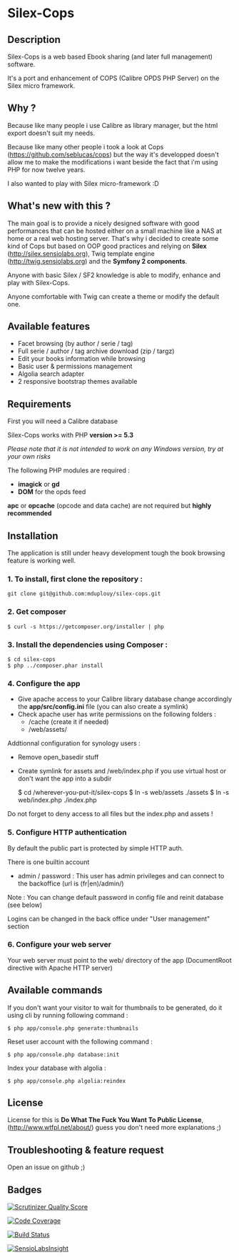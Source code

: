 # Silex-Cops

## Description

Silex-Cops is a web based Ebook sharing (and later full management) software.

It's a port and enhancement of COPS (Calibre OPDS PHP Server) on the Silex micro framework.

## Why ?

Because like many people i use Calibre as library manager, but the html export doesn't suit my needs.

Because like many other people i took a look at Cops (https://github.com/seblucas/cops) but the way it's developped doesn't allow me to make the modifications i want beside the fact that i'm using PHP for now twelve years.

I also wanted to play with Silex micro-framework :D

## What's new with this ?

The main goal is to provide a nicely designed software with good performances that can be hosted either on a small machine like a NAS at home or a real web hosting server.
That's why i decided to create some kind of Cops but based on OOP good practices and relying on **Silex** (http://silex.sensiolabs.org), Twig template engine (http://twig.sensiolabs.org) and the **Symfony 2 components**.

Anyone with basic Silex / SF2 knowledge is able to modify, enhance and play with Silex-Cops.

Anyone comfortable with Twig can create a theme or modify the default one.

## Available features

* Facet browsing (by author / serie / tag)
* Full serie / author / tag archive download (zip / targz)
* Edit your books information while browsing
* Basic user & permissions management
* Algolia search adapter
* 2 responsive bootstrap themes available

## Requirements

First you will need a Calibre database

Silex-Cops works with PHP **version >= 5.3**

*Please note that it is not intended to work on any Windows version, try at your own risks*

The following PHP modules are required :
* **imagick** or **gd**
* **DOM** for the opds feed

**apc** or **opcache** (opcode and data cache) are not required but **highly recommended**

## Installation

The application is still under heavy development tough the book browsing feature is working well.

### 1. To install, first clone the repository :

    git clone git@github.com:mduplouy/silex-cops.git

### 2. Get composer

    $ curl -s https://getcomposer.org/installer | php

### 3. Install the dependencies using Composer :

    $ cd silex-cops
    $ php ../composer.phar install

### 4. Configure the app

* Give apache access to your Calibre library database change accordingly the **app/src/config.ini** file (you can also create a symlink)
* Check apache user has write permissions on the following folders :
    * /cache (create it if needed)
    * /web/assets/

Addtionnal configuration for synology users :
* Remove open_basedir stuff
* Create symlink for assets and /web/index.php if you use virtual host or don't want the app into a subdir


    $ cd /wherever-you-put-it/silex-cops
    $ ln -s web/assets ./assets
    $ ln -s web/index.php ./index.php

Do not forget to deny access to all files but the index.php and assets !

### 5. Configure HTTP authentication

By default the public part is protected by simple HTTP auth.

There is one builtin account
 - admin / password : This user has admin privileges and can connect to the backoffice (url is (fr|en)/admin/)

Note : You can change default password in config file and reinit database (see below)

Logins can be changed in the back office under "User management" section

### 6. Configure your web server

Your web server must point to the web/ directory of the app (DocumentRoot directive with Apache HTTP server)

## Available commands

If you don't want your visitor to wait for thumbnails to be generated, do it using cli by running following command :

    $ php app/console.php generate:thumbnails

Reset user account with the following command :

    $ php app/console.php database:init

Index your database with algolia :

    $ php app/console.php algolia:reindex

## License

License for this is **Do What The Fuck You Want To Public License**, (http://www.wtfpl.net/about/) guess you don't need more explanations ;)

## Troubleshooting & feature request

Open an issue on github ;)


## Badges

[![Scrutinizer Quality Score](https://scrutinizer-ci.com/g/mduplouy/silex-cops/badges/quality-score.png?s=5a85f0b8dc7ebe1900b2064bf5d7fa3acc320b3a)](https://scrutinizer-ci.com/g/mduplouy/silex-cops/)

[![Code Coverage](https://scrutinizer-ci.com/g/mduplouy/silex-cops/badges/coverage.png?s=7f1e330f0fe400db7beacece040df1ea36e7ce2e)](https://scrutinizer-ci.com/g/mduplouy/silex-cops/)

[![Build Status](https://travis-ci.org/mduplouy/silex-cops.png?branch=master)](https://travis-ci.org/mduplouy/silex-cops)

[![SensioLabsInsight](https://insight.sensiolabs.com/projects/f143beee-52c5-4ada-9162-1f707650b9d4/mini.png)](https://insight.sensiolabs.com/projects/f143beee-52c5-4ada-9162-1f707650b9d4)
